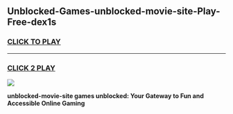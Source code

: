 
## Unblocked-Games-unblocked-movie-site-Play-Free-dex1s
<h3>
<a href="https://premium76.site?title=unblocked-movie-site&ref=18A1">CLICK TO PLAY</a></h3>
<hr>

<h3>
<a href="https://premium76.site?title=unblocked-movie-site&ref=18A1">CLICK 2 PLAY</a>
  
</h3>

<a href="https://premium76.site?title=unblocked-movie-site&ref=18A1"><img src="https://clearcache.store/games.png"></a>


**unblocked-movie-site games unblocked: Your Gateway to Fun and Accessible Online Gaming**
